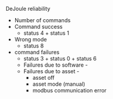 
DeJoule reliability 
- Number of commands
- Command success 
	- status 4 + status 1
- Wrong mode
	- status 8
- command failures
	- status 3 + status 0 + status 6 
	- Failures due to software - 
	- Failures due to asset -  
		- asset off
		- asset mode (manual)
		- modbus communication error
<!--stackedit_data:
eyJoaXN0b3J5IjpbLTE5ODYwMzY4NjcsLTIwNjgxNTc1MjcsND
k3ODE4ODEwXX0=
-->